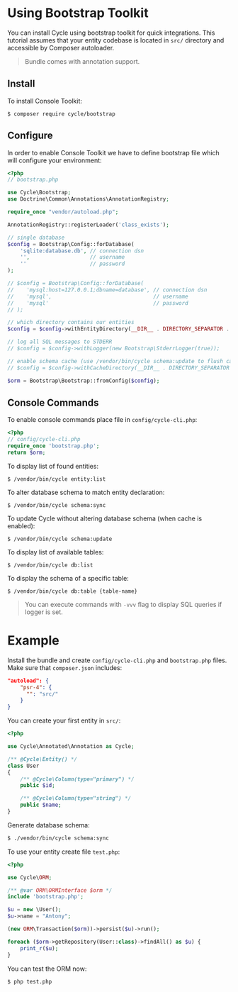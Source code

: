 # Using Bootstrap Toolkit
You can install Cycle using bootstrap toolkit for quick integrations. This tutorial assumes that your entity codebase is located in 
`src/` directory and accessible by Composer autoloader.

> Bundle comes with annotation support.

## Install
To install Console Toolkit:

```
$ composer require cycle/bootstrap
```

## Configure
In order to enable Console Toolkit we have to define bootstrap file which will configure your environment:

```php
<?php
// bootstrap.php

use Cycle\Bootstrap;
use Doctrine\Common\Annotations\AnnotationRegistry;

require_once "vendor/autoload.php";

AnnotationRegistry::registerLoader('class_exists');

// single database
$config = Bootstrap\Config::forDatabase(
    'sqlite:database.db', // connection dsn
    '',                   // username
    ''                    // password
);

// $config = Bootstrap\Config::forDatabase(
//    'mysql:host=127.0.0.1;dbname=database', // connection dsn
//    'mysql',                                // username
//    'mysql'                                 // password
// );

// which directory contains our entities
$config = $config->withEntityDirectory(__DIR__ . DIRECTORY_SEPARATOR . 'src');

// log all SQL messages to STDERR
// $config = $config->withLogger(new Bootstrap\StderrLogger(true));

// enable schema cache (use /vendor/bin/cycle schema:update to flush cache), keep commented to disable caching
// $config = $config->withCacheDirectory(__DIR__ . DIRECTORY_SEPARATOR . 'cache');

$orm = Bootstrap\Bootstrap::fromConfig($config);
```

## Console Commands
To enable console commands place file in `config/cycle-cli.php`:

```php
<?php
// config/cycle-cli.php
require_once 'bootstrap.php';
return $orm;
```

To display list of found entities:

```
$ /vendor/bin/cycle entity:list
```

To alter database schema to match entity declaration:

```
$ /vendor/bin/cycle schema:sync
```

To update Cycle without altering database schema (when cache is enabled):

```
$ /vendor/bin/cycle schema:update
```

To display list of available tables:
```
$ /vendor/bin/cycle db:list
```

To display the schema of a specific table:

```
$ /vendor/bin/cycle db:table {table-name}
```

> You can execute commands with `-vvv` flag to display SQL queries if logger is set.

# Example
Install the bundle and create `config/cycle-cli.php` and `bootstrap.php` files. Make sure that `composer.json` includes:

```json
"autoload": {
    "psr-4": {
      "": "src/"
    }
}
```

You can create your first entity in `src/`:

```php
<?php

use Cycle\Annotated\Annotation as Cycle;

/** @Cycle\Entity() */
class User
{
    /** @Cycle\Column(type="primary") */
    public $id;

    /** @Cycle\Column(type="string") */
    public $name;
}
```

Generate database schema:

```bash
$ ./vendor/bin/cycle schema:sync
```

To use your entity create file `test.php`:

```php
<?php

use Cycle\ORM;

/** @var ORM\ORMInterface $orm */
include 'bootstrap.php';

$u = new \User();
$u->name = "Antony";

(new ORM\Transaction($orm))->persist($u)->run();

foreach ($orm->getRepository(User::class)->findAll() as $u) {
    print_r($u);
}
```

You can test the ORM now:

```bash
$ php test.php
```
